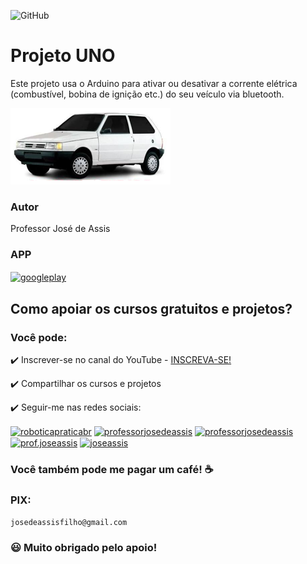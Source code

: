 ![GitHub](https://img.shields.io/github/license/professorjosedeassis/uno)

# Projeto UNO
Este projeto usa o Arduino para ativar ou desativar a corrente elétrica (combustível, bobina de ignição etc.) do seu veículo via bluetooth.

![uno](https://github.com/professorjosedeassis/uno/blob/master/unov1.png)
### Autor
Professor José de Assis
### APP
<p align="left">
<a href="https://play.google.com/store/apps/details?id=appinventor.ai_josedeassisfilho.unocar" target="blank"><img align="center" src="https://github.com/professorjosedeassis/arduinolampada/blob/master/APPinventor/googleplay.png?raw=true" alt="googleplay" height="63" width="162"/></a>
  
## Como apoiar os cursos gratuitos e projetos?
### Você pode:
:heavy_check_mark: Inscrever-se no canal do YouTube - [INSCREVA-SE!](https://www.youtube.com/c/RoboticapraticaBr/?sub_confirmation=1)

:heavy_check_mark: Compartilhar os cursos e projetos

:heavy_check_mark: Seguir-me nas redes sociais:
<p align="left">
<a href="https://www.youtube.com/c/roboticapraticabr" target="blank"><img align="center" src="https://raw.githubusercontent.com/rahuldkjain/github-profile-readme-generator/master/src/images/icons/Social/youtube.svg" alt="roboticapraticabr" height="30" width="40" /></a>
<a href="https://linkedin.com/in/professorjosedeassis" target="blank"><img align="center" src="https://raw.githubusercontent.com/rahuldkjain/github-profile-readme-generator/master/src/images/icons/Social/linked-in-alt.svg" alt="professorjosedeassis" height="30" width="40" /></a>
<a href="https://fb.com/professorjosedeassis" target="blank"><img align="center" src="https://raw.githubusercontent.com/rahuldkjain/github-profile-readme-generator/master/src/images/icons/Social/facebook.svg" alt="professorjosedeassis" height="30" width="40" /></a>
<a href="https://instagram.com/prof.joseassis" target="blank"><img align="center" src="https://raw.githubusercontent.com/rahuldkjain/github-profile-readme-generator/master/src/images/icons/Social/instagram.svg" alt="prof.joseassis" height="30" width="40" /></a>
<a href="https://twitter.com/joseassis" target="blank"><img align="center" src="https://raw.githubusercontent.com/rahuldkjain/github-profile-readme-generator/master/src/images/icons/Social/twitter.svg" alt="joseassis" height="30" width="40" /></a>
</p>

### Você também pode me pagar um café! ☕

### PIX:
` josedeassisfilho@gmail.com `

### :smiley: Muito obrigado pelo apoio!
